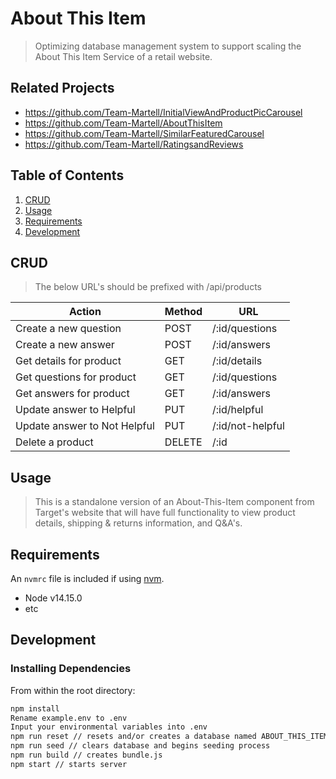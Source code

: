 # About This Item

> Optimizing database management system to support scaling the About This Item Service of a retail website.

## Related Projects

  - https://github.com/Team-Martell/InitialViewAndProductPicCarousel
  - https://github.com/Team-Martell/AboutThisItem
  - https://github.com/Team-Martell/SimilarFeaturedCarousel
  - https://github.com/Team-Martell/RatingsandReviews

## Table of Contents

1. [CRUD](#CRUD)
1. [Usage](#Usage)
1. [Requirements](#requirements)
1. [Development](#development)

## CRUD

> The below URL's should be prefixed with /api/products

Action | Method | URL
-------|--------|------
Create a new question | POST | /:id/questions
Create a new answer | POST | /:id/answers
Get details for product | GET | /:id/details
Get questions for product | GET | /:id/questions
Get answers for product | GET | /:id/answers
Update answer to Helpful | PUT | /:id/helpful
Update answer to Not Helpful | PUT | /:id/not-helpful
Delete a product | DELETE | /:id


## Usage

> This is a standalone version of an About-This-Item component from Target's website that will have full functionality to view product details, shipping & returns information, and Q&A's.

## Requirements

An `nvmrc` file is included if using [nvm](https://github.com/creationix/nvm).

- Node v14.15.0
- etc

## Development

### Installing Dependencies

From within the root directory:

```sh
npm install
Rename example.env to .env
Input your environmental variables into .env
npm run reset // resets and/or creates a database named ABOUT_THIS_ITEM
npm run seed // clears database and begins seeding process
npm run build // creates bundle.js
npm start // starts server
```

